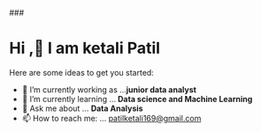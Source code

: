 ###<h1> Hi ,👋  I am ketali Patil </h1>


Here are some ideas to get you started:

- 🔭 I’m currently working as  ...<b>junior data analyst</b>
- 🌱 I’m currently learning ...<b> Data science and Machine Learning </b>
- 💬 Ask me about ... <b> Data Analysis </b>
- 📫 How to reach me: ...<a> patilketali169@gmail.com </a>



